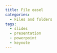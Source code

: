 ```yaml
---
title: File easel
categories:
  - Files and folders
tags:
  - slides
  - presentation
  - powerpoint
  - keynote
---
```

